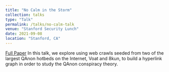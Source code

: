 ```yaml
---
title: "No Calm in the Storm"
collection: talks
type: "Talk"
permalink: /talks/no-calm-talk
venue: "Stanford Security Lunch"
date: 2021-09-08
location: "Stanford, CA"
---
```

[Full Paper](http://hanshanley.github.io/files/No_Calm_In_the_Storm.pdf)
In this talk, we explore using web crawls seeded from two of the largest QAnon hotbeds on the Internet, Voat and 8kun, to build a hyperlink graph in order to study the QAnon conspiracy theory.

